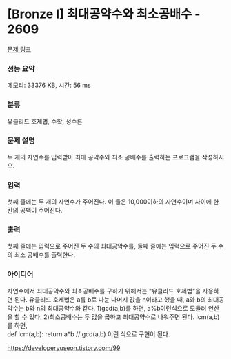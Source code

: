 # [Bronze I] 최대공약수와 최소공배수 - 2609 

[문제 링크](https://www.acmicpc.net/problem/2609) 

### 성능 요약

메모리: 33376 KB, 시간: 56 ms

### 분류

유클리드 호제법, 수학, 정수론

### 문제 설명

<p>두 개의 자연수를 입력받아 최대 공약수와 최소 공배수를 출력하는 프로그램을 작성하시오.</p>

### 입력 

 <p>첫째 줄에는 두 개의 자연수가 주어진다. 이 둘은 10,000이하의 자연수이며 사이에 한 칸의 공백이 주어진다.</p>

### 출력 

 <p>첫째 줄에는 입력으로 주어진 두 수의 최대공약수를, 둘째 줄에는 입력으로 주어진 두 수의 최소 공배수를 출력한다.</p>

### 아이디어

자연수에서 최대공약수와 최소공배수를 구하기 위해서는 "유클리드 호제법"을 사용하면 된다.
유클리드 호제법은 a를 b로 나눈 나머지 값을 n이라고 했을 때, a와 b의 최대공약수는 b와 n의 최대공약수와 같다.
1)gcd(a,b)를 하면, a%b이런식으로 모듈러 연산을 할 수 있다.
2)최소공배수는 두 값을 곱하고 최대공약수로 나워주면 된다. 
lcm(a,b)를 하면,  
def lcm(a,b):
    return  a*b // gcd(a,b)
이런 식으로 구현이 된다.

https://developeryuseon.tistory.com/99

